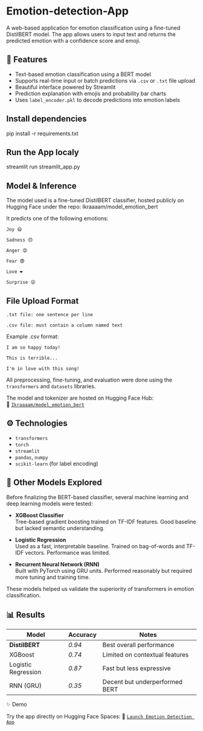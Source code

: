 # Emotion-detection-App

A web-based application for emotion classification using a fine-tuned DistilBERT model. The app allows users to input text and returns the predicted emotion with a confidence score and emoji.

## 🚀 Features

- Text-based emotion classification using a BERT model
- Supports real-time input or batch predictions via `.csv` or `.txt` file upload
- Beautiful interface powered by Streamlit
- Prediction explanation with emojis and probability bar charts
- Uses `label_encoder.pkl` to decode predictions into emotion labels

## Install dependencies

pip install -r requirements.txt


## Run the App localy

streamlit run streamlit_app.py

## Model & Inference

The model used is a fine-tuned DistilBERT classifier, hosted publicly on Hugging Face under the repo:
Ikraaaam/model_emotion_bert

It predicts one of the following emotions:

    Joy 😄

    Sadness 😞

    Anger 😡

    Fear 😨

    Love ❤️

    Surprise 😲



## File Upload Format

    .txt file: one sentence per line

    .csv file: must contain a column named text

Example .csv format:

    I am so happy today!
  
    This is terrible...
  
    I'm in love with this song!

All preprocessing, fine-tuning, and evaluation were done using the `transformers` and `datasets` libraries.

The model and tokenizer are hosted on Hugging Face Hub:  
🔗 [`Ikraaaam/model_emotion_bert`](https://huggingface.co/Ikraaaam/model_emotion_bert)

## ⚙️ Technologies

- `transformers`
- `torch`
- `streamlit`
- `pandas`, `numpy`
- `scikit-learn` (for label encoding)


## 🔎 Other Models Explored

Before finalizing the BERT-based classifier, several machine learning and deep learning models were tested:

- **XGBoost Classifier**  
  Tree-based gradient boosting trained on TF-IDF features. Good baseline but lacked semantic understanding.

- **Logistic Regression**  
  Used as a fast, interpretable baseline. Trained on bag-of-words and TF-IDF vectors. Performance was limited.

- **Recurrent Neural Network (RNN)**  
  Built with PyTorch using GRU units. Performed reasonably but required more tuning and training time.

These models helped us validate the superiority of transformers in emotion classification.


## 📊 Results

| Model              | Accuracy  | Notes                            |
|-------------------|----------|----------------------------------|
| **DistilBERT**     | *0.94*  | Best overall performance         |
| XGBoost            | *0.74*  | Limited on contextual features   |
| Logistic Regression | *0.87*  | Fast but less expressive         |
| RNN (GRU)         | *0.35*  | Decent but underperformed BERT   |


✨ Demo

Try the app directly on Hugging Face Spaces:
🔗 [`Launch Emotion Detection App`](https://huggingface.co/spaces/Ikraaaam/Emotion_detection_app)
